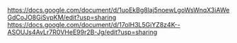 https://docs.google.com/document/d/1uoEkBg8laj5noewLgoWsWnqX3iAWeGdCoJO8GiSvpKM/edit?usp=sharing
https://docs.google.com/document/d/17olH3L5GiYZ8z4K--ASOUJs4AvLr7R0VHeE99r2B-Jg/edit?usp=sharing
